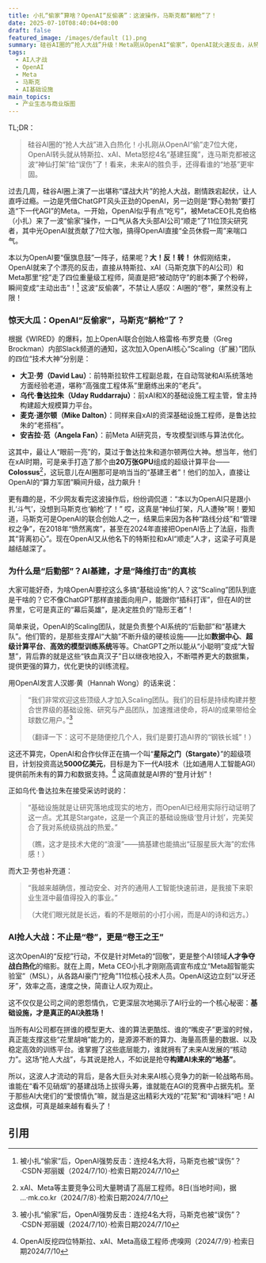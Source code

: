 ```yaml
---
title: 小扎“偷家”算啥？OpenAI“反偷袭”：这波操作，马斯克都“躺枪”了！
date: 2025-07-10T08:40:04+08:00
draft: false
featured_image: /images/default (1).png
summary: 硅谷AI圈的“抢人大战”升级！Meta刚从OpenAI“偷家”，OpenAI就火速反击，从特斯拉、xAI、Meta挖来四位顶级AI基建大神，连马斯克都“躺枪”。文章揭示了这场人才战背后的逻辑：AI算力和基础设施才是未来竞争的真正“王牌”。
tags: 
  - AI人才战
  - OpenAI
  - Meta
  - 马斯克
  - AI基础设施
main_topics: 
  - 产业生态与商业版图
---
```


TL;DR：
>硅谷AI圈的“抢人大战”进入白热化！小扎刚从OpenAI“偷”走7位大佬，OpenAI转头就从特斯拉、xAI、Meta怒挖4名“基建狂魔”，连马斯克都被这波“神仙打架”给“误伤”了！看来，未来AI的胜负手，还得看谁的“地基”更牢固。

过去几周，硅谷AI圈上演了一出堪称“谍战大片”的抢人大战，剧情跌宕起伏，让人直呼过瘾。一边是凭借ChatGPT风头正劲的OpenAI，另一边则是“野心勃勃”要打造“下一代AGI”的Meta。一开始，OpenAI似乎有点“吃亏”，被MetaCEO扎克伯格（小扎）来了一波“偷家”操作，一口气从各大头部AI公司“顺走”了11位顶尖研究者，其中光OpenAI就贡献了7位大咖，搞得OpenAI直接“全员休假一周”来喘口气。

本以为OpenAI要“偃旗息鼓”一阵子，结果呢？**大！反！转！** 休假刚结束，OpenAI就来了个漂亮的反击，直接从特斯拉、xAI（马斯克旗下的AI公司）和Meta那里“挖”走了四位重量级工程师，简直是把“被动防守”的剧本撕了个粉碎，瞬间变成“主动出击”！[^1] 这波“反偷袭”，不禁让人感叹：AI圈的“卷”，果然没有上限！

### 惊天大瓜：OpenAI“反偷家”，马斯克“躺枪”了？

根据《WIRED》的爆料，加上OpenAI联合创始人格雷格·布罗克曼（Greg Brockman）内部Slack频道的通知，这次加入OpenAI核心“Scaling（扩展）”团队的四位“技术大神”分别是：

*   **大卫·劳（David Lau）**：前特斯拉软件工程副总裁，在自动驾驶和AI系统落地方面经验老道，堪称“高强度工程体系”里磨练出来的“老兵”。
*   **乌代·鲁达拉朱（Uday Ruddarraju）**：前xAI和X的基础设施工程主管，曾主持构建超大规模算力平台。
*   **麦克·道尔顿（Mike Dalton）**：同样来自xAI的资深基础设施工程师，是鲁达拉朱的“老搭档”。
*   **安吉拉·范（Angela Fan）**：前Meta AI研究员，专攻模型训练与算法优化。

这其中，最让人“眼前一亮”的，莫过于鲁达拉朱和道尔顿两位大神。想当年，他们在xAI时期，可是亲手打造了那个由**20万张GPU**组成的超级计算平台——**Colossus**[^2]，这玩意儿在AI圈那可是响当当的“基建王者”！他们的加入，直接让OpenAI的“算力军团”瞬间升级，战力飙升！

更有趣的是，不少网友看完这波操作后，纷纷调侃道：“本以为OpenAI只是跟小扎‘斗气’，没想到马斯克也‘躺枪’了！” 哎，这真是“神仙打架，凡人遭殃”啊！要知道，马斯克可是OpenAI的联合创始人之一，结果后来因为各种“路线分歧”和“管理权之争”，在2018年“愤然离席”，甚至在2024年直接把OpenAI告上了法庭，指责其“背离初心”。现在OpenAI又从他名下的特斯拉和xAI“顺走”人才，这梁子可真是越结越深了。

### 为什么是“后勤部”？AI基建，才是“降维打击”的真核

大家可能好奇，为啥OpenAI要挖这么多搞“基础设施”的人？这“Scaling”团队到底是干啥的？它不像ChatGPT那样直接面向用户，能跟你“插科打诨”，但在AI的世界里，它可是真正的“幕后英雄”，是决定胜负的“隐形王者”！

简单来说，OpenAI的Scaling团队，就是负责整个AI系统的“后勤部”和“基建大队”。他们管的，是那些支撑AI“大脑”不断升级的硬核设施——比如**数据中心**、**超级计算平台**、**高效的模型训练系统**等等。ChatGPT之所以能从“小聪明”变成“大智慧”，背后靠的就是这些“铁血真汉子”日以继夜地投入，不断喂养更大的数据集，提供更强的算力，优化更快的训练流程。

用OpenAI发言人汉娜·黄（Hannah Wong）的话来说：

> “我们非常欢迎这些顶级人才加入Scaling团队。我们的目标是持续构建并整合世界级的基础设施、研究与产品团队，加速推进使命，将AI的成果带给全球数亿用户。”[^1]
>
> （翻译一下：这可不是随便挖几个人，我们是要打造AI界的“钢铁长城”！）

这还不算完，OpenAI和合作伙伴正在搞一个叫“**星际之门（Stargate）**”的超级项目，计划投资高达**5000亿美元**，目标是为下一代AI技术（比如通用人工智能AGI）提供前所未有的算力和数据支持。[^3] 这简直就是AI界的“登月计划”！

正如乌代·鲁达拉朱在接受采访时说的：

> “基础设施就是让研究落地成现实的地方，而OpenAI已经用实际行动证明了这一点。尤其是Stargate，这是一个真正的基础设施级‘登月计划’，完美契合了我对系统级挑战的热爱。”
>
> （瞧，这才是技术大佬的“浪漫”——搞基建也能搞出“征服星辰大海”的宏伟感！）

而大卫·劳也补充道：

> “我越来越确信，推动安全、对齐的通用人工智能快速前进，是我接下来职业生涯中最值得投入的事业。”
>
> （大佬们眼光就是长远，看的不是眼前的小打小闹，而是AI的诗和远方。）

### AI抢人大战：不止是“卷”，更是“卷王之王”

这次OpenAI的“反挖”行动，不仅是针对Meta的“回敬”，更是整个AI领域**人才争夺战白热化**的缩影。就在上周，Meta CEO小扎才刚刚高调宣布成立“Meta超智能实验室”（MSL），从各路AI豪门“挖角”11位核心技术人员。OpenAI这边立刻“以牙还牙”，效率之高，速度之快，简直让人叹为观止。

这不仅仅是公司之间的恩怨情仇，它更深层次地揭示了AI行业的一个核心秘密：**基础设施，才是真正的AI决胜场！**

当所有AI公司都在拼谁的模型更大、谁的算法更酷炫、谁的“嘴皮子”更溜的时候，真正能支撑这些“花里胡哨”能力的，是源源不断的算力、海量高质量的数据、以及稳定高效的训练平台。谁掌握了这些底层能力，谁就拥有了未来AI发展的“核动力”。这场“抢人大战”，与其说是抢人，不如说是抢夺**构建AI未来的“地基”**。

所以，这波人才流动的背后，是各大巨头对未来AI核心竞争力的新一轮战略布局。谁能在“看不见硝烟”的基建战场上拔得头筹，谁就能在AGI的竞赛中占据先机。至于那些AI大佬们的“爱恨情仇”嘛，就当是这出精彩大戏的“花絮”和“调味料”吧！AI这盘棋，可真是越来越有看头了！

## 引用

[^1]: 被小扎“偷家”后，OpenAI强势反击：连挖4名大将，马斯克也被“误伤”？·CSDN·郑丽媛（2024/7/10）·检索日期2024/7/10
[^2]: xAI、Meta等主要竞争公司大量聘请了高层工程师。8日(当地时间)，据 ...·mk.co.kr（2024/7/8）·检索日期2024/7/10
[^3]: OpenAI反挖四位特斯拉、xAI、Meta高级工程师·虎嗅网（2024/7/9）·检索日期2024/7/10
